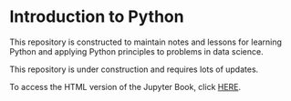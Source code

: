 # Introduction to Python

This repository is constructed to maintain notes and lessons for learning Python and applying Python principles to problems in data science.

This repository is under construction and requires lots of updates.

To access the HTML version of the Jupyter Book, click [HERE](https://profmikewood.github.io/intro_to_python/intro.html).

